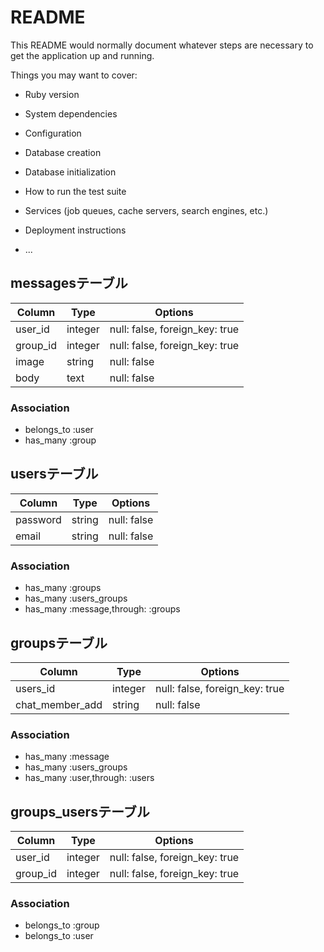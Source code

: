 # README

This README would normally document whatever steps are necessary to get the
application up and running.

Things you may want to cover:

* Ruby version

* System dependencies

* Configuration

* Database creation

* Database initialization

* How to run the test suite

* Services (job queues, cache servers, search engines, etc.)

* Deployment instructions

* ...



## messagesテーブル
|Column|Type|Options|
|------|----|-------|
|user_id|integer|null: false, foreign_key: true|
|group_id|integer|null: false, foreign_key: true|
|image|string|null: false|
|body|text|null: false|
### Association
- belongs_to :user
- has_many :group

## usersテーブル
|Column|Type|Options|
|------|----|-------|
|password|string|null: false|
|email|string|null: false|
### Association
- has_many :groups
- has_many :users_groups
- has_many :message,through: :groups

## groupsテーブル
|Column|Type|Options|
|------|----|-------|
|users_id|integer|null: false, foreign_key: true|
|chat_member_add|string|null: false|
### Association
- has_many :message
- has_many :users_groups
- has_many :user,through: :users

## groups_usersテーブル
|Column|Type|Options|
|------|----|-------|
|user_id|integer|null: false, foreign_key: true|
|group_id|integer|null: false, foreign_key: true|
### Association
- belongs_to :group
- belongs_to :user
